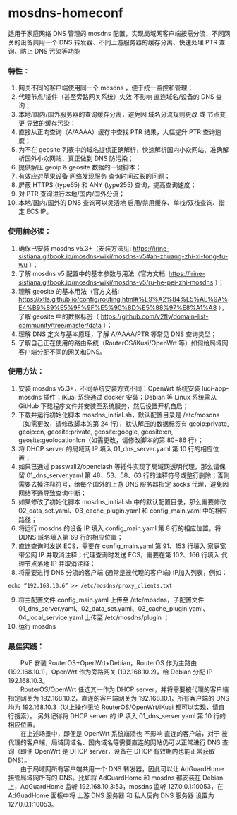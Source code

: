 # mosdns-homeconf
适用于家庭网络 DNS 管理的 mosdns 配置，实现局域网客户端按需分流、不同网关的设备共用一个 DNS 转发器、不同上游服务器的缓存分离、快速处理 PTR 查询、防止 DNS 污染等功能


### 特性：
1.	网关不同的客户端使用同一个 mosdns ，便于统一监控和管理；
2.	代理节点/插件（甚至旁路网关系统）失效 不影响 直连域名/设备的 DNS 查询；
3.	本地/国内/国外服务器的查询缓存分离，避免因 域名分流规则更改 或 节点变更 导致的缓存污染；
4.	直接从正向查询（A/AAAA）缓存中查找 PTR 结果，大幅提升 PTR 查询速度；
5.	为不在 geosite 列表中的域名提供正确解析，快速解析国内小众网站、准确解析国外小众网站，真正做到 DNS 防污染；
6.	提供解压 geoip & geosite 数据的一键脚本；
7.	有效应对苹果设备 网络发现服务 查询时间过长的问题；
8.	屏蔽 HTTPS (type65) 和 ANY (type255) 查询，提高查询速度；
9.	对 PTR 查询进行本地/国内/国外分流；
10.	本地/国内/国外的 DNS 查询可以灵活地 启用/禁用缓存、单栈/双栈查询、指定 ECS IP。


### 使用前必读：
1.	确保已安装 mosdns v5.3+（安装方法见: https://irine-sistiana.gitbook.io/mosdns-wiki/mosdns-v5#an-zhuang-zhi-xi-tong-fu-wu ）；
2.	了解 mosdns v5 配置中的基本参数与用法（官方文档: https://irine-sistiana.gitbook.io/mosdns-wiki/mosdns-v5/ru-he-pei-zhi-mosdns ）；
3.	理解 geosite 的基本用法（官方文档: https://xtls.github.io/config/routing.html#%E9%A2%84%E5%AE%9A%E4%B9%89%E5%9F%9F%E5%90%8D%E5%88%97%E8%A1%A8 ），了解 geosite 中的数据标签（ https://github.com/v2fly/domain-list-community/tree/master/data ）；
4.	理解 DNS 定义与基本原理，了解 A/AAAA/PTR 等常见 DNS 查询类型；
5.	了解自己正在使用的路由系统（RouterOS/iKuai/OpenWrt 等）如何给局域网客户端分配不同的网关和DNS。


### 使用方法：
1.	安装 mosdns v5.3+，不同系统安装方式不同：OpenWrt 系统安装 luci-app-mosdns 插件；iKuai 系统通过 docker 安装；Debian 等 Linux 系统需从 GitHub 下载程序文件并安装至系统服务，然后设置开机自启；
2.	下载并运行初始化脚本 mosdns_initial.sh，默认配置目录是 /etc/mosdns（如需更改，请修改脚本的第 24 行），默认解压的数据标签有 geoip:private, geoip:cn, geosite:private, geosite:google, geosite:cn, geosite:geolocation!cn（如需更改，请修改脚本的第 80~86 行）；
3.	将 DHCP server 的局域网 IP 填入 01_dns_server.yaml 第 10 行的相应位置；
4.	如果已通过 passwall2/openclash 等插件实现了局域网透明代理，那么请保留 01_dns_server.yaml 第 48、53、58、63 行的注释符号或整行删除；否则需要去掉注释符号，给每个国外的上游 DNS 服务器指定 socks 代理，避免因网络不通导致查询中断；
5.	如果修改了初始化脚本 mosdns_initial.sh 中的默认配置目录，那么需要修改 02_data_set.yaml、03_cache_plugin.yaml 和 config_main.yaml 中的相应路径；
6.	将运行 mosdns 的设备 IP 填入 config_main.yaml 第 8 行的相应位置，将 DDNS 域名填入第 69 行的相应位置；
7.	直连查询时发送 ECS，需要在 config_main.yaml 第 91、153 行填入 家庭宽带公网 IP 并取消注释；代理查询时发送 ECS，需要在第 102、166 行填入 代理节点落地 IP 并取消注释；
8.	将需要进行 DNS 分流的客户端 (通常是被代理的客户端) IP加入列表，例如：
```
echo “192.168.10.6” >> /etc/mosdns/proxy_clients.txt
```
9.	将主配置文件 config_main.yaml 上传至 /etc/mosdns，子配置文件 01_dns_server.yaml、02_data_set.yaml、03_cache_plugin.yaml、04_local_service.yaml 上传至 /etc/mosdns/plugin ；
10.	运行 mosdns


### 最佳实践：
&emsp;&emsp;PVE 安装 RouterOS+OpenWrt+Debian，RouterOS 作为主路由 (192.168.10.1)，OpenWrt 作为旁路网关 (192.168.10.2)，给 Debian 分配 IP 192.168.10.3。<br/>
&emsp;&emsp;RouterOS/OpenWrt 任选其一作为 DHCP server，并将需要被代理的客户端指定网关为 192.168.10.2，直连的客户端网关为 192.168.10.1，所有客户端的 DNS 均为 192.168.10.3（以上操作无论 RouterOS/OpenWrt/iKuai 都可以实现，请自行搜索）。
另外记得将 DHCP server 的 IP 填入 01_dns_server.yaml 第 10 行的相应位置。<br/>
&emsp;&emsp;在上述场景中，即便是 OpenWrt 系统崩溃也 不影响 直连的客户端，对于 被代理的客户端，局域网域名、国内域名等需要直连的网站仍可以正常进行 DNS 查询（即便 OpenWrt 是 DHCP server，设备在 DHCP 有效期内也能正常获取 DNS）。<br/>
&emsp;&emsp;由于局域网所有客户端共用一个 DNS 转发器，因此可以让 AdGuardHome 接管局域网所有的 DNS。比如将 AdGuardHome 和 mosdns 都安装在 Debian 上，AdGuardHome 监听 192.168.10.3:53，mosdns 监听 127.0.0.1:10053，在 AdGuadHome 面板中将 上游 DNS 服务器 和 私人反向 DNS 服务器 设置为 127.0.0.1:10053。



